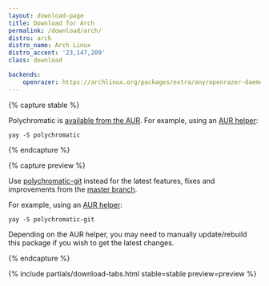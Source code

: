 ```yaml
---
layout: download-page
title: Download for Arch
permalink: /download/arch/
distro: arch
distro_name: Arch Linux
distro_accent: '23,147,209'
class: download

backends:
    openrazer: https://archlinux.org/packages/extra/any/openrazer-daemon/
---
```


{% capture stable %}

Polychromatic is [available from the AUR](https://aur.archlinux.org/packages/polychromatic/).
For example, using an [AUR helper](https://wiki.archlinux.org/title/AUR_helpers#Comparison_tables):

```shell
yay -S polychromatic
```

{% endcapture %}

{% capture preview %}

Use [polychromatic-git](https://aur.archlinux.org/packages/polychromatic-git/)
instead for the latest features, fixes and improvements
from the [master branch](https://github.com/polychromatic/polychromatic/commits/master).

For example, using an [AUR helper](https://wiki.archlinux.org/title/AUR_helpers#Comparison_tables):

```shell
yay -S polychromatic-git
```

Depending on the AUR helper, you may need to manually update/rebuild this
package if you wish to get the latest changes.

{% endcapture %}

{% include partials/download-tabs.html
    stable=stable
    preview=preview
%}
